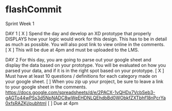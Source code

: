 # flashCommit

Sprint Week 1

DAY 1
[ X ] Spend the day and develop an XD prototype that properly DISPLAYS how your logic would work for this design.
This has to be in detail as much as possible. You will also post link to view online in the comments.
[ X ] This will be due at 4pm and must be uploaded to the LMS.

DAY 2
For this day, you are going to parse out your google sheet and display the data based on your prototype. You will be evaluated on how you parsed your data, and if it is in the right spot based on your prototype.
[ X ] Must have at least 10 questions / definitions for each category made on your google sheet.
[  ] When you zip up your project, be sure to leave a link to your google sheet in the comments.
https://docs.google.com/spreadsheets/d/e/2PACX-1vQHDx7VcbSeb3-gAGTo44wPSs3d5NpNADC8wWeEHDNLQEhdbBd0WObkfZXTbhf18nPcrYa0xfsRAZKj/pubhtml
[  ] Due at 4pm